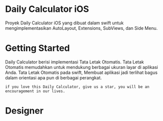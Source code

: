 # Daily Calculator iOS
Proyek Daily Calculator iOS yang dibuat dalam swift untuk mengimplementasikan AutoLayout, Extensions, SubViews, dan Side Menu.

# Getting Started
Daily Calculator berisi implementasi Tata Letak Otomatis. Tata Letak Otomatis memudahkan untuk mendukung berbagai ukuran layar di aplikasi Anda. Tata Letak Otomatis pada swift, Membuat aplikasi jadi terlihat bagus dalam orientasi apa pun di berbagai perangkat. 

```
if you love this Daily Calculator, give us a star, you will be an encouragement in our lives.
```

# Designer
